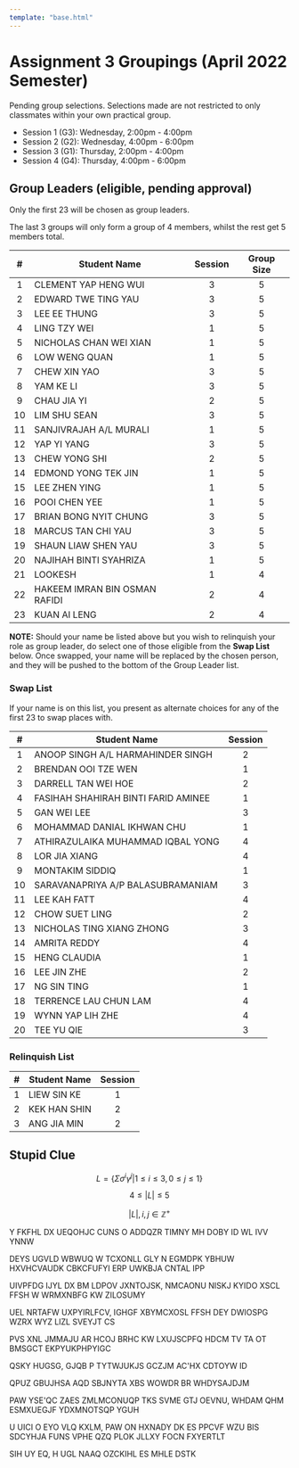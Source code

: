 ```yaml
---
template: "base.html"
---
```


# Assignment 3 Groupings (April 2022 Semester)

<!-- This section is not yet ready. Check back when Assignment 3 is soon to be announced. -->

Pending group selections.
Selections made are not restricted to only classmates within your own practical group.

- Session 1 (G3): Wednesday, 2:00pm - 4:00pm
- Session 2 (G2): Wednesday, 4:00pm - 6:00pm
- Session 3 (G1): Thursday, 2:00pm - 4:00pm
- Session 4 (G4): Thursday, 4:00pm - 6:00pm

## Group Leaders (eligible, pending approval)

Only the first 23 will be chosen as group leaders.

The last 3 groups will only form a group of 4 members, whilst the rest get 5 members total.

|  #  | Student Name                  | Session | Group Size |
| :-: | ----------------------------- | :-----: | :--------: |
|  1  | CLEMENT YAP HENG WUI          |    3    |     5      |
|  2  | EDWARD TWE TING YAU           |    3    |     5      |
|  3  | LEE EE THUNG                  |    3    |     5      |
|  4  | LING TZY WEI                  |    1    |     5      |
|  5  | NICHOLAS CHAN WEI XIAN        |    1    |     5      |
|  6  | LOW WENG QUAN                 |    1    |     5      |
|  7  | CHEW XIN YAO                  |    3    |     5      |
|  8  | YAM KE LI                     |    3    |     5      |
|  9  | CHAU JIA YI                   |    2    |     5      |
| 10  | LIM SHU SEAN                  |    3    |     5      |
| 11  | SANJIVRAJAH A/L MURALI        |    1    |     5      |
| 12  | YAP YI YANG                   |    3    |     5      |
| 13  | CHEW YONG SHI                 |    2    |     5      |
| 14  | EDMOND YONG TEK JIN           |    1    |     5      |
| 15  | LEE ZHEN YING                 |    1    |     5      |
| 16  | POOI CHEN YEE                 |    1    |     5      |
| 17  | BRIAN BONG NYIT CHUNG         |    3    |     5      |
| 18  | MARCUS TAN CHI YAU            |    3    |     5      |
| 19  | SHAUN LIAW SHEN YAU           |    3    |     5      |
| 20  | NAJIHAH BINTI SYAHRIZA        |    1    |     5      |
| 21  | LOOKESH                       |    1    |     4      |
| 22  | HAKEEM IMRAN BIN OSMAN RAFIDI |    2    |     4      |
| 23  | KUAN AI LENG                  |    2    |     4      |

<!-- Keep LOOKESH at 4 -->

**NOTE:**
Should your name be listed above but you wish to relinquish your role as group leader, do select one of those eligible from the **Swap List** below.
Once swapped, your name will be replaced by the chosen person, and they will be pushed to the bottom of the Group Leader list.

### Swap List

If your name is on this list, you present as alternate choices for any of the first 23 to swap places with.

|  #  | Student Name                        | Session |
| :-: | ----------------------------------- | :-----: |
|  1  | ANOOP SINGH A/L HARMAHINDER SINGH   |    2    |
|  2  | BRENDAN OOI TZE WEN                 |    1    |
|  3  | DARRELL TAN WEI HOE                 |    2    |
|  4  | FASIHAH SHAHIRAH BINTI FARID AMINEE |    1    |
|  5  | GAN WEI LEE                         |    3    |
|  6  | MOHAMMAD DANIAL IKHWAN CHU          |    1    |
|  7  | ATHIRAZULAIKA MUHAMMAD IQBAL YONG   |    4    |
|  8  | LOR JIA XIANG                       |    4    |
|  9  | MONTAKIM SIDDIQ                     |    1    |
| 10  | SARAVANAPRIYA A/P BALASUBRAMANIAM   |    3    |
| 11  | LEE KAH FATT                        |    4    |
| 12  | CHOW SUET LING                      |    2    |
| 13  | NICHOLAS TING XIANG ZHONG           |    3    |
| 14  | AMRITA REDDY                        |    4    |
| 15  | HENG CLAUDIA                        |    1    |
| 16  | LEE JIN ZHE                         |    2    |
| 17  | NG SIN TING                         |    1    |
| 18  | TERRENCE LAU CHUN LAM               |    4    |
| 19  | WYNN YAP LIH ZHE                    |    4    |
| 20  | TEE YU QIE                          |    3    |

### Relinquish List

|  #  | Student Name | Session |
| :-: | ------------ | :-----: |
|  1  | LIEW SIN KE  |    1    |
|  2  | KEK HAN SHIN |    2    |
|  3  | ANG JIA MIN  |    2    |

## Stupid Clue

$$ L = \{ \Sigma \sigma^i \gamma^j | 1 \leq i \leq 3, 0 \leq j \leq 1 \} $$

$$ 4 \leq |L| \leq 5 $$

$$ |L|, i, j \in \mathbb{Z}^+ $$

Y FKFHL DX UEQOHJC CUNS O ADDQZR TIMNY MH DOBY ID WL IVV YNNW

DEYS UGVLD WBWUQ W TCXONLL GLY N EGMDPK YBHUW HXVHCVAUDK CBKCFUFYI ERP UWKBJA CNTAL IPP

UIVPFDG IJYL DX BM LDPOV JXNTOJSK, NMCAONU NISKJ KYIDO XSCL FFSH W WRMXNBFG KW ZILOSUMY

UEL NRTAFW UXPYIRLFCV, IGHGF XBYMCXOSL FFSH DEY DWIOSPG WZRX WYZ LIZL SVEYJT CS

PVS XNL JMMAJU AR HCOJ BRHC KW LXUJSCPFQ HDCM TV TA OT BMSGCT EKPYUKPHPYIGC

QSKY HUGSG, GJQB P TYTWJUKJS GCZJM AC'HX CDTOYW ID

QPUZ GBUJHSA AQD SBJNYTA XBS WOWDR BR WHDYSAJDJM

PAW YSE'QC ZAES ZMLMCONUQP TKS SVME GTJ OEVNU, WHDAM QHM ESMXUEGJF YDXMNOTSQP YGUH

U UICI O EYO VLQ KXLM, PAW ON HXNADY DK ES PPCVF WZU BIS SDCYHJA FUNS VPHE QZQ PLOK JLLXY FOCN FXYERTLT

SIH UY EQ, H UGL NAAQ OZCKIHL ES MHLE DSTK

<!--
All group listings are final.

## Group 1

|  #  | Member Name                       | Session |
| :-: | --------------------------------- | :-----: |
|  1  | **CHEA WEN JUN** _(Group Leader)_ |    2    |
|  2  | ENG EE SHEN                       |    2    |
|  3  | LEE PEI JUN                       |    2    |
|  4  | YONG HUI CHENG                    |    1    |

## Group 2

|  #  | Member Name                              | Session |
| :-: | ---------------------------------------- | :-----: |
|  1  | **ELEASA BEH WEI SHEN** _(Group Leader)_ |    1    |
|  2  | EDRIC BOON CHIN HOW                      |    1    |
|  3  | MARWAN SHIHAB                            |    2    |
|  4  | TAN JUN LIANG                            |    2    |
|  5  | WONG PEI MING                            |    1    |

## Group 3

|  #  | Member Name                               | Session |
| :-: | ----------------------------------------- | :-----: |
|  1  | **SAILENDRAN NESAKUMAR** _(Group Leader)_ |    1    |
|  2  | ABDUL RAHMAN AWADH MASOUD                 |    2    |
|  3  | DARREL FERDINAND PINGKARDI                |    2    |
|  4  | ZAIREEN ADEENA BT ZUHARMAN                |    1    |

## Group 4

|  #  | Member Name                              | Session |
| :-: | ---------------------------------------- | :-----: |
|  1  | **CHRISTOPHER LIUWELL** _(Group Leader)_ |    2    |
|  2  | RIZKI QAMARI                             |    1    |
|  3  | TONG JIAN WEN                            |    2    |
|  4  | WOO KAI SUAN                             |    2    |

## Group 5

|  #  | Member Name                           | Session |
| :-: | ------------------------------------- | :-----: |
|  1  | **NATHANIEL ROSHAN** _(Group Leader)_ |    1    |
|  2  | AMAN MAHMUD B AMER MAHMUD             |    1    |
|  3  | DESHNI D/O ESWARAN                    |    1    |
|  4  | RISHYAL RICHARD GOMEZ                 |    1    |

## Group 6

|  #  | Member Name                     | Session |
| :-: | ------------------------------- | :-----: |
|  1  | **NG YI HUAN** _(Group Leader)_ |    2    |
|  2  | ETHAN KOK HUAN SHING            |    2    |
|  3  | SANIAT AHMED                    |    2    |
|  4  | SAZID ISLAM                     |    2    |

## Group 7

|  #  | Member Name                                 | Session |
| :-: | ------------------------------------------- | :-----: |
|  1  | **KAYANA RABBANI ELMAADI** _(Group Leader)_ |    1    |
|  2  | AIRIEL AMSYAR B AHMAD BASRI                 |    1    |
|  3  | RACHEL CHIT TZE EN                          |    1    |
|  4  | WONG LI QI                                  |    1    |

## Group 8

|  #  | Member Name                                 | Session |
| :-: | ------------------------------------------- | :-----: |
|  1  | **ROHEENDER SINGH SAHOTA** _(Group Leader)_ |    1    |
|  2  | ISAAC WONG KEN RHEE                         |    1    |
|  3  | KAVENESAN S/O CHANDRA KUMAR                 |    1    |
|  4  | SAI MUUGUNTHAN S/O RAVINDRAN                |    1    |

## Group 9

|  #  | Member Name                      | Session |
| :-: | -------------------------------- | :-----: |
|  1  | **TEH AIK JIN** _(Group Leader)_ |    2    |
|  2  | HRISHIKESHH S/O RAMARAU          |    2    |
|  3  | JOSHUA LING KOOI FENG            |    1    |
|  4  | TIA'A FAANG DER                  |    2    |

## Group 10

|  #  | Member Name                             | Session |
| :-: | --------------------------------------- | :-----: |
|  1  | **ADAM ALEXEY ZILBER** _(Group Leader)_ |    2    |
|  2  | CHEN CHIN MING                          |    1    |
|  3  | LIM YONG LEONG                          |    1    |
|  4  | RAHIK IBNY AMAN                         |    2    |
-->
